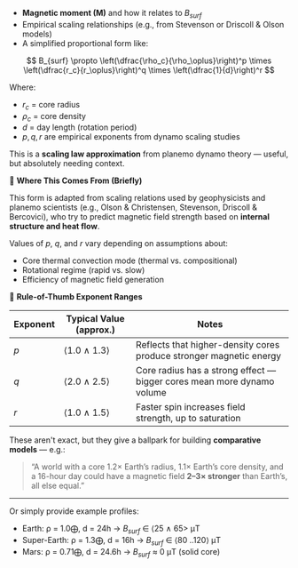 


- **Magnetic moment (M)** and how it relates to $B_{surf}$    
- Empirical scaling relationships (e.g., from Stevenson or Driscoll & Olson models)    
- A simplified proportional form like:

$$
B_{surf} \propto \left(\dfrac{\rho_c}{\rho_\oplus}\right)^p \times \left(\dfrac{r_c}{r_\oplus}\right)^q \times \left(\dfrac{1}{d}\right)^r
$$

   Where:
-  $r_c$ = core radius
- $\rho_c$ = core density     
- $d$ = day length (rotation period)        
- $p, q, r$ are empirical exponents from dynamo scaling studies

This is a **scaling law approximation** from planemo dynamo theory — useful, but absolutely needing context.

 🧪 **Where This Comes From (Briefly)**

This form is adapted from scaling relations used by geophysicists and planemo scientists (e.g., Olson & Christensen, Stevenson, Driscoll & Bercovici), who try to predict magnetic field strength based on **internal structure and heat flow**.

Values of $p$, $q$, and $r$ vary depending on assumptions about:
- Core thermal convection mode (thermal vs. compositional)    
- Rotational regime (rapid vs. slow)    
- Efficiency of magnetic field generation
    
 🧭 **Rule-of-Thumb Exponent Ranges**

| Exponent | Typical Value (approx.) | Notes                                                                  |
| -------- | ----------------------- | ---------------------------------------------------------------------- |
| $p$      | ⟨1.0 ∧ 1.3⟩            | Reflects that higher-density cores produce stronger magnetic energy    |
| $q$      | ⟨2.0 ∧ 2.5⟩            | Core radius has a strong effect — bigger cores mean more dynamo volume |
| $r$      | ⟨1.0 ∧ 1.5⟩            | Faster spin increases field strength, up to saturation                 |

These aren't exact, but they give a ballpark for building **comparative models** — e.g.:

> “A world with a core 1.2× Earth’s radius, 1.1× Earth’s core density, and a 16-hour day could have a magnetic field **2–3× stronger** than Earth’s, all else equal.”

---

Or simply provide example profiles:

- Earth: ρ = 1.0⨁, d = 24h → $B_{surf}$ ∈ ⟨25 ∧ 65> μT    
- Super-Earth: ρ = 1.3⨁, d = 16h → $B_{surf}$ ∈ ⟨80 ..120⟩ μT    
- Mars: ρ = 0.71⨁, d = 24.6h → $B_{surf}$ ≈ 0 μT (solid core)